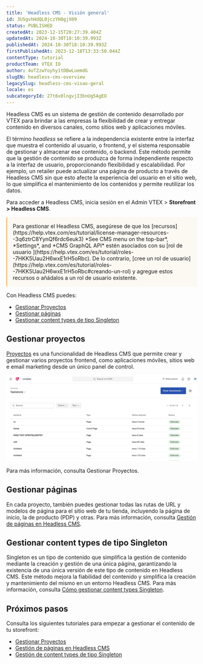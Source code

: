 ```yaml
---
title: 'Headless CMS - Visión general'
id: 3U5gvhHdQL0jczYH8gjX09
status: PUBLISHED
createdAt: 2023-12-15T20:27:39.404Z
updatedAt: 2024-10-30T18:10:39.993Z
publishedAt: 2024-10-30T18:10:39.993Z
firstPublishedAt: 2023-12-18T13:33:50.044Z
contentType: tutorial
productTeam: VTEX IO
author: 4oTZzwYoyhy1tDBwLuemdG
slugEN: headless-cms-overview
legacySlug: headless-cms-visao-geral
locale: es
subcategoryId: 27t6x0lngvjI3bnUg5AgEO
---
```


Headless CMS es un sistema de gestión de contenido desarrollado por VTEX para brindar a las empresas la flexibilidad de crear y entregar contenido en diversos canales, como sitios web y aplicaciones móviles.

El término *headless* se refiere a la independencia existente entre la interfaz que muestra el contenido al usuario, o frontend, y el sistema responsable de gestionar y almacenar ese contenido, o backend. Este método permite que la gestión de contenido se produzca de forma independiente respecto a la interfaz de usuario, proporcionando flexibilidad y escalabilidad. Por ejemplo, un retailer puede actualizar una página de producto a través de Headless CMS sin que esto afecte la experiencia del usuario en el sitio web, lo que simplifica el mantenimiento de los contenidos y permite reutilizar los datos.

Para acceder a Headless CMS, inicia sesión en el Admin VTEX > **Storefront > Headless CMS**. 

<div style="background-color:#FCF8F2; border-left: 2px solid #F0AD4E; border-top-left-radius: 2px; border-bottom-left-radius: 2px; padding: 15px; margin-bottom: 10px">
  Para gestionar el Headless CMS, asegúrese de que los [recursos](https://help.vtex.com/es/tutorial/license-manager-resources--3q6ztrC8YynQf6rdc6euk3) *See CMS menu on the top-bar*, *Settings*, and *CMS GraphQL API* estén asociados con su [rol de usuario ](https://help.vtex.com/es/tutorial/roles--7HKK5Uau2H6wxE1rH5oRbc). De lo contrario, [cree un rol de usuario](https://help.vtex.com/es/tutorial/roles--7HKK5Uau2H6wxE1rH5oRbc#creando-un-rol) y agregue estos recursos o añádalos a un rol de usuario existente.
</div>

Con Headless CMS puedes:

- [Gestionar Proyectos](#gestionar-proyectos)
- [Gestionar páginas](#gestionar-páginas)
- [Gestionar content types de tipo Singleton](#gestionar-content-types-de-tipo-singleton)

## Gestionar proyectos

[Proyectos](https://help.vtex.com/es/tutorial/managing-projects--42IpDFqTVTESH8DCypJMPM) es una funcionalidad de Headless CMS que permite crear y gestionar varios proyectos frontend, como aplicaciones móviles, sitios web e email marketing desde un único panel de control. 

![Projects pages](https://raw.githubusercontent.com/vtexdocs/help-center-content/refs/heads/main/docs/es/tutorials/Storefront/headless-cms/headless-cms-vision-general_1.gif)

Para más información, consulta Gestionar Proyectos. 

## Gestionar páginas
En cada proyecto, también puedes gestionar todas las rutas de URL y modelos de página para el sitio web de tu tienda, incluyendo la página de inicio, la de producto (PDP) y otras. Para más información, consulta [Gestión de páginas en Headless CMS](https://help.vtex.com/es/tutorial/managing-pages--3DO6rBhZ1p3zndnFu5BgRt).

## Gestionar content types de tipo Singleton
Singleton es un tipo de contenido que simplifica la gestión de contenido mediante la creación y gestión de una única página, garantizando la existencia de una única versión de este tipo de contenido en Headless CMS. Este método mejora la fiabilidad del contenido y simplifica la creación y mantenimiento del mismo en un entorno Headless CMS.  Para más información, consulta [Cómo gestionar content types Singleton](https://help.vtex.com/es/tutorial/managing-singleton-content-types--VBibMN1BqV2OFmavUFCdo).

## Próximos pasos
Consulta los siguientes tutoriales para empezar a gestionar el contenido de tu storefront:

- [Gestionar Proyectos](https://help.vtex.com/es/tutorial/managing-projects--42IpDFqTVTESH8DCypJMPM) 
- [Gestión de páginas en Headless CMS](https://help.vtex.com/es/tutorial/managing-pages--3DO6rBhZ1p3zndnFu5BgRt)
- [Gestión de content types de tipo Singleton](https://help.vtex.com/en/tutorial/managing-singleton-content-types--VBibMN1BqV2OFmavUFCdo)
